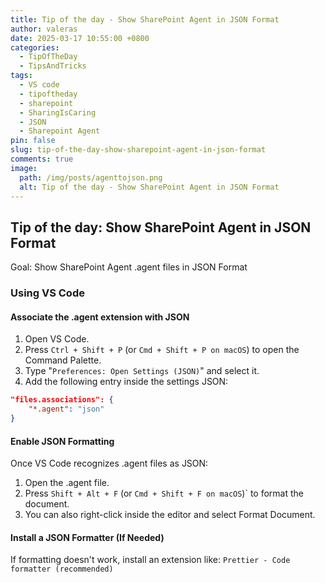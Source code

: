 ```yaml
---
title: Tip of the day - Show SharePoint Agent in JSON Format
author: valeras
date: 2025-03-17 10:55:00 +0800
categories:
  - TipOfTheDay
  - TipsAndTricks
tags:
  - VS code
  - tipoftheday
  - sharepoint
  - SharingIsCaring
  - JSON
  - Sharepoint Agent
pin: false
slug: tip-of-the-day-show-sharepoint-agent-in-json-format
comments: true
image:
  path: /img/posts/agenttojson.png
  alt: Tip of the day - Show SharePoint Agent in JSON Format
---
```


## Tip of the day: Show SharePoint Agent in JSON Format

Goal: Show SharePoint Agent .agent files in JSON Format

### Using VS Code

#### Associate the .agent extension with JSON
1.  Open VS Code.
2.  Press `Ctrl + Shift + P` (or `Cmd + Shift + P on macOS`) to open the Command Palette.
3.  Type "`Preferences: Open Settings (JSON)`" and select it.
4.  Add the following entry inside the settings JSON:

```json
"files.associations": {
    "*.agent": "json"
}
```
#### Enable JSON Formatting

Once VS Code recognizes .agent files as JSON:

1.  Open the .agent file.
2.  Press `Shift + Alt + F` (or `Cmd + Shift + F on macOS`)` to format the document.
3.  You can also right-click inside the editor and select Format Document.

#### Install a JSON Formatter (If Needed)

If formatting doesn't work, install an extension like:
`Prettier - Code formatter (recommended)`

